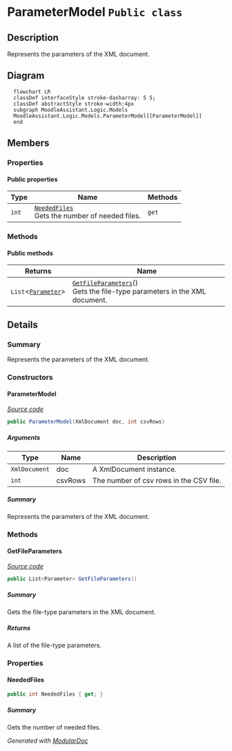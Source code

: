 # ParameterModel `Public class`

## Description
Represents the parameters of the XML document.

## Diagram
```mermaid
  flowchart LR
  classDef interfaceStyle stroke-dasharray: 5 5;
  classDef abstractStyle stroke-width:4px
  subgraph MoodleAssistant.Logic.Models
  MoodleAssistant.Logic.Models.ParameterModel[[ParameterModel]]
  end
```

## Members
### Properties
#### Public  properties
| Type | Name | Methods |
| --- | --- | --- |
| `int` | [`NeededFiles`](#neededfiles)<br>Gets the number of needed files. | `get` |

### Methods
#### Public  methods
| Returns | Name |
| --- | --- |
| `List`&lt;[`Parameter`](../parse/Parameter.md)&gt; | [`GetFileParameters`](#getfileparameters)()<br>Gets the file-type parameters in the XML document. |

## Details
### Summary
Represents the parameters of the XML document.

### Constructors
#### ParameterModel
[*Source code*](https://github.com///blob//MoodleAssistant/Logic/Models/ParameterModel.cs#L15)
```csharp
public ParameterModel(XmlDocument doc, int csvRows)
```
##### Arguments
| Type | Name | Description |
| --- | --- | --- |
| `XmlDocument` | doc | A XmlDocument instance. |
| `int` | csvRows | The number of csv rows in the CSV file. |

##### Summary
Represents the parameters of the XML document.

### Methods
#### GetFileParameters
[*Source code*](https://github.com///blob//MoodleAssistant/Logic/Models/ParameterModel.cs#L25)
```csharp
public List<Parameter> GetFileParameters()
```
##### Summary
Gets the file-type parameters in the XML document.

##### Returns
A list of the file-type parameters.

### Properties
#### NeededFiles
```csharp
public int NeededFiles { get; }
```
##### Summary
Gets the number of needed files.

*Generated with* [*ModularDoc*](https://github.com/hailstorm75/ModularDoc)
